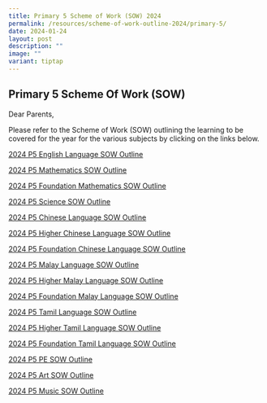 ```yaml
---
title: Primary 5 Scheme of Work (SOW) 2024
permalink: /resources/scheme-of-work-outline-2024/primary-5/
date: 2024-01-24
layout: post
description: ""
image: ""
variant: tiptap
---
```

<h2>Primary 5 Scheme Of Work (SOW)</h2>
<p>Dear Parents,</p>
<p>Please refer to the Scheme of Work (SOW) outlining the learning to be
covered for the year for the various subjects by clicking on the links
below.</p>
<p><a href="/files/2024 SOW Outlines/2024_P5_EL_SOW_Outline.pdf" rel="noopener noreferrer nofollow" target="_blank">2024 P5 English Language SOW Outline</a>
</p>
<p><a href="/files/2024 SOW Outlines/2024_P5_Std_Math_SOW_Outline.pdf" rel="noopener noreferrer nofollow" target="_blank">2024 P5 Mathematics SOW Outline</a>
</p>
<p><a href="/files/2024 SOW Outlines/2024_P5_Fdn_Math_SOW_Outline.pdf" rel="noopener noreferrer nofollow" target="_blank">2024 P5 Foundation Mathematics SOW Outline</a>
</p>
<p><a href="/files/2024 SOW Outlines/2024_P5_Std_Science_SOW_Outline.pdf" rel="noopener noreferrer nofollow" target="_blank">2024 P5 Science SOW Outline</a>
</p>
<p><a href="/files/2024 SOW Outlines/2024_P5_CL_SOW_Outline.pdf" rel="noopener noreferrer nofollow" target="_blank">2024 P5 Chinese Language SOW Outline</a>
</p>
<p><a href="/files/2024 SOW Outlines/2024_P5_HCL_SOW_Outline.pdf" rel="noopener noreferrer nofollow" target="_blank">2024 P5 Higher Chinese Language SOW Outline</a>
</p>
<p><a href="/files/2024 SOW Outlines/2024_P5_FCL_SOW_Outline.pdf" rel="noopener noreferrer nofollow" target="_blank">2024 P5 Foundation Chinese Language SOW Outline</a>
</p>
<p><a href="/files/2024 SOW Outlines/2024_P5_ML_SOW_Outline.pdf" rel="noopener noreferrer nofollow" target="_blank">2024 P5 Malay Language SOW Outline</a>
</p>
<p><a href="/files/2024 SOW Outlines/2024_P5_HML_SOW_Outline.pdf" rel="noopener noreferrer nofollow" target="_blank">2024 P5 Higher Malay Language SOW Outline</a>
</p>
<p><a href="/files/2024 SOW Outlines/2024_P5_FML_SOW_Outline.pdf" rel="noopener noreferrer nofollow" target="_blank">2024 P5 Foundation Malay Language SOW Outline</a>
</p>
<p><a href="/files/2024 SOW Outlines/2024_P5_TL_SOW_Outline.pdf" rel="noopener noreferrer nofollow" target="_blank">2024 P5 Tamil Language SOW Outline</a>
</p>
<p><a href="/files/2024 SOW Outlines/2024_P5_HTL_SOW_Outline.pdf" rel="noopener noreferrer nofollow" target="_blank">2024 P5 Higher Tamil Language SOW Outline</a>
</p>
<p><a href="/files/2024 SOW Outlines/2024_P5_FTL_SOW_Outline.pdf" rel="noopener noreferrer nofollow" target="_blank">2024 P5 Foundation Tamil Language SOW Outline</a>
</p>
<p><a href="/files/2024 SOW Outlines/2024_P5_PE_SOW_Outline.pdf" rel="noopener noreferrer nofollow" target="_blank">2024 P5 PE SOW Outline</a>
</p>
<p><a href="/files/2024 SOW Outlines/2024_P5_Art_SOW_Outline.pdf" rel="noopener noreferrer nofollow" target="_blank">2024 P5 Art SOW Outline</a>
</p>
<p><a href="/files/2024 SOW Outlines/2024_P5_Music_SOW_Outline.pdf" rel="noopener noreferrer nofollow" target="_blank">2024 P5 Music SOW Outline</a>
</p>
<p></p>